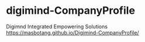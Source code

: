 # digimind-CompanyProfile
Digimnd Integrated Empowering Solutions
https://masbotang.github.io/Digimind-CompanyProfile/
